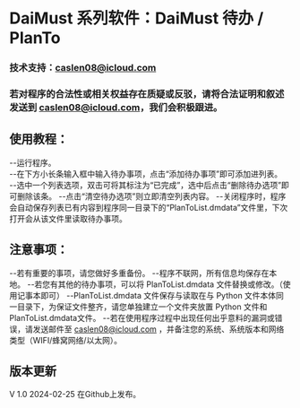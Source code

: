 # DaiMust 系列软件：DaiMust 待办 / PlanTo
### 技术支持：caslen08@icloud.com  
### 若对程序的合法性或相关权益存在质疑或反驳，请将合法证明和叙述发送到 caslen08@icloud.com，我们会积极跟进。  

## 使用教程：
--运行程序。  
--在下方小长条输入框中输入待办事项，点击“添加待办事项”即可添加进列表。  
--选中一个列表选项，双击可将其标注为“已完成”，选中后点击“删除待办选项”即可删除该条。
--点击“清空待办选项”则立即清空列表内容。
--关闭程序时，程序会自动保存列表已有内容到程序同一目录下的“PlanToList.dmdata”文件里，下次打开会从该文件里读取待办事项。

## 注意事项：
--若有重要的事项，请您做好多重备份。
--程序不联网，所有信息均保存在本地。
--若您有其他的待办事项，可以将 PlanToList.dmdata 文件替换或修改。（使用记事本即可）
--PlanToList.dmdata 文件保存与读取在与 Python 文件本体同一目录下，为保证文件整齐，请您单独建立一个文件夹放置 Python 文件和 PlanToList.dmdata文件。
--若在使用程序过程中出现任何出乎意料的漏洞或错误，请发送邮件至 caslen08@icloud.com ，并备注您的系统、系统版本和网络类型（WIFI/蜂窝网络/以太网）。  

## 版本更新
V 1.0 2024-02-25 在Github上发布。  